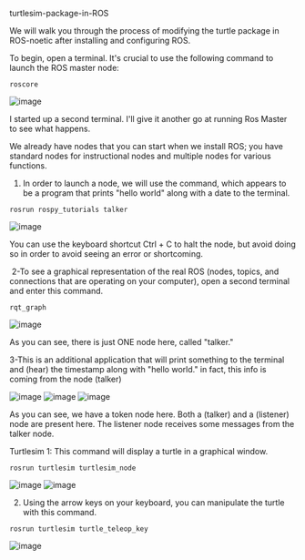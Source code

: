 turtlesim-package-in-ROS

We will walk you through the process of modifying the turtle package in ROS-noetic after installing and configuring ROS.

To begin, open a terminal. It's crucial to use the following command to launch the ROS master node:
```
roscore
```
![image](https://github.com/user-attachments/assets/9041bf63-28fd-45b0-9345-fb9573cc6d8f)


I started up a second terminal. I'll give it another go at running Ros Master to see what happens. 







We already have nodes that you can start when we install ROS; you have standard nodes for instructional nodes and multiple nodes for various functions.
 1. In order to launch a node, we will use the command, which appears to be a program that prints "hello world" along with a date to the terminal.

```
rosrun rospy_tutorials talker
```
![image](https://github.com/user-attachments/assets/6e3a6dcb-7dd6-4c7b-abbd-1204e94c9e39)

You can use the keyboard shortcut Ctrl + C to halt the node, but avoid doing so in order to avoid seeing an error or shortcoming.

 2-To see a graphical representation of the real ROS (nodes, topics, and connections that are operating on your computer), open a second terminal and enter this command.

```
rqt_graph
```
![image](https://github.com/user-attachments/assets/048b014a-ccc2-497b-9d9d-04194d329c9f)


As you can see, there is just ONE node here, called "talker."

3-This is an additional application that will print something to the terminal and (hear) the timestamp along with "hello world." in fact, this info is coming from the node (talker)

![image](https://github.com/user-attachments/assets/55ea6517-f348-4f3c-9a4f-15abea8fbd66)
![image](https://github.com/user-attachments/assets/02f51a7a-3045-4752-ad1d-c03bc516d32f)
![image](https://github.com/user-attachments/assets/499f210b-7555-4a45-964d-3a3a80e5fe3d)


As you can see, we have a token node here. Both a (talker) and a (listener) node are present here. The listener node receives some messages from the talker node.


Turtlesim 1: This command will display a turtle in a graphical window.
```
rosrun turtlesim turtlesim_node
```
![image](https://github.com/user-attachments/assets/cbb95aa9-e215-4f4b-86da-4bf3f0b2c1da)
![image](https://github.com/user-attachments/assets/0d68e6cc-d56f-4efd-bdf5-37aa124a5434)


2. Using the arrow keys on your keyboard, you can manipulate the turtle with this command.
```
rosrun turtlesim turtle_teleop_key
```

![image](https://github.com/user-attachments/assets/ea2f3ff3-dfd4-4820-bf77-10c18018c6da)

